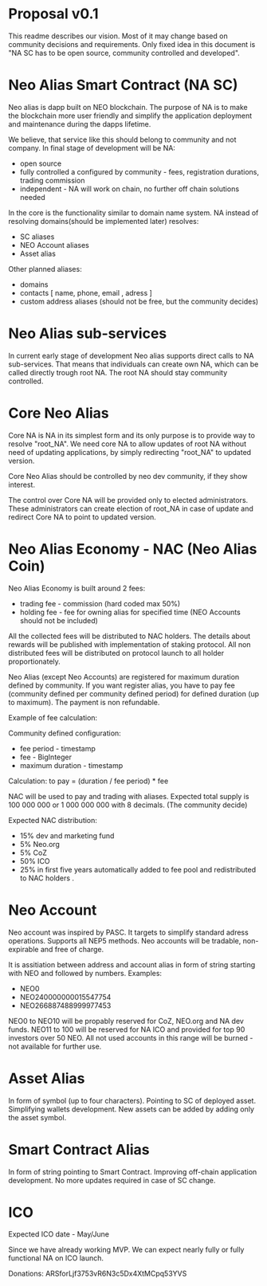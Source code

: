 # Proposal v0.1
This readme describes our vision. Most of it may change based on community decisions and requirements. Only fixed idea in this document is "NA SC has to be open source, community controlled and developed". 

# Neo Alias Smart Contract (NA SC)

Neo alias is dapp built on NEO blockchain. The purpose of NA is to make the blockchain more user friendly and simplify the application deployment and maintenance during the dapps lifetime. 

We believe, that service like this should belong to community and not company. In final stage of development will be NA:
- open source
- fully controlled a configured by community - fees, registration durations, trading commission
- independent - NA will work on chain, no further off chain solutions needed 

In the core is the functionality similar to domain name system. NA instead of resolving domains(should be implemented later) resolves:
-	SC aliases
-	NEO Account aliases
-	Asset alias

Other planned aliases:
- domains
- contacts [ name, phone, email , adress ]
- custom address aliases (should not be free, but the community decides)

# Neo Alias sub-services
In current early stage of development Neo alias supports direct calls to NA sub-services. That means that individuals can create own NA, which can be called directly trough root NA. The root NA should stay community controlled.

# Core Neo Alias
Core NA is NA in its simplest form and its only purpose is to provide way to resolve "root_NA". We need core NA to allow updates of root NA without need of updating applications, by simply redirecting "root_NA" to updated version. 

Core Neo Alias should be controlled by neo dev community, if they show interest.

The control over Core NA will be provided only to elected administrators. These administrators can create election of root_NA in case of update and redirect Core NA to point to updated version.

# Neo Alias Economy - NAC (Neo Alias Coin)

Neo Alias Economy is built around 2 fees:
- trading fee - commission (hard coded max 50%)
- holding fee - fee for owning alias for specified time (NEO Accounts should not be included)

All the collected fees will be distributed to NAC holders. The details about rewards will be published with implementation of staking protocol. All non distributed fees will be distributed on protocol launch to all holder proportionately.

Neo Alias (except Neo Accounts) are registered for maximum duration defined by community. If you want register alias, you have to pay fee (community defined per community defined period) for defined duration (up to maximum). The payment is non refundable. 

Example of fee calculation:

Community defined configuration:
- fee period - timestamp
- fee - BigInteger
- maximum duration - timestamp 

Calculation: to pay = (duration / fee period) * fee

NAC will be used to pay and trading with aliases. Expected total supply is 100 000 000 or 1 000 000 000 with 8 decimals. (The community decide) 

Expected NAC distribution:
- 15% dev and marketing fund 
- 5% Neo.org
- 5% CoZ
- 50% ICO
- 25% in first five years automatically added to fee pool and redistributed to NAC holders .

# Neo Account
Neo account was inspired by PASC. It targets to simplify standard adress operations. Supports all NEP5 methods. Neo accounts will be tradable, non-expirable and free of charge. 

It is assitiation between address and account alias in form of string starting with NEO and followed by numbers.
Examples:
- NEO0
- NEO240000000015547754
- NEO266887488999977453

NEO0 to NEO10 will be propably reserved for CoZ, NEO.org and NA dev funds. NEO11 to 100 will be reserved for NA ICO and provided for top 90 investors over 50 NEO. All not used accounts in this range will be burned - not available for further use.

# Asset Alias
In form of symbol (up to four characters). Pointing to SC of deployed asset. Simplifying wallets development. New assets can be added by adding only the asset symbol.

# Smart Contract Alias
In form of string pointing to Smart Contract. Improving off-chain application development. No more updates required in case of SC change. 


# ICO
Expected ICO date - May/June

Since we have already working MVP. We can expect nearly fully or fully functional NA on ICO launch.

Donations: ARSforLjf3753vR6N3c5Dx4XtMCpq53YVS